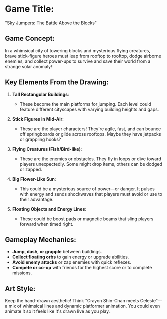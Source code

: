 # Game Title:
"Sky Jumpers: The Battle Above the Blocks"

## Game Concept:
In a whimsical city of towering blocks and mysterious flying creatures, brave stick-figure heroes must leap from rooftop to rooftop, dodge airborne enemies, and collect power-ups to survive and save their world from a strange solar anomaly!

## Key Elements From the Drawing:
1. **Tall Rectangular Buildings**:
   - These become the main platforms for jumping. Each level could feature different cityscapes with varying building heights and gaps.

2. **Stick Figures in Mid-Air**:
   - These are the player characters! They're agile, fast, and can bounce off springboards or glide across rooftops. Maybe they have jetpacks or grappling hooks?

3. **Flying Creatures (Fish/Bird-like)**:
   - These are the enemies or obstacles. They fly in loops or dive toward players unexpectedly. Some might drop items, others can be dodged or zapped.

4. **Big Flower-Like Sun**:
   - This could be a mysterious source of power—or danger. It pulses with energy and sends shockwaves that players must avoid or use to their advantage.

5. **Floating Objects and Energy Lines**:
   - These could be boost pads or magnetic beams that sling players forward when timed right.

## Gameplay Mechanics:
- **Jump, dash, or grapple** between buildings.
- **Collect floating orbs** to gain energy or upgrade abilities.
- **Avoid enemy attacks** or zap enemies with quick reflexes.
- **Compete or co-op** with friends for the highest score or to complete missions.

## Art Style:
Keep the hand-drawn aesthetic! Think "Crayon Shin-Chan meets Celeste"—a mix of whimsical lines and dynamic platformer animation. You could even animate it so it feels like it's drawn live as you play.
